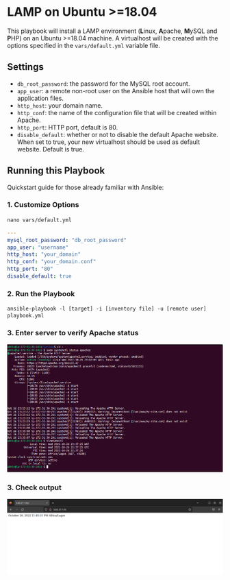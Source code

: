 # LAMP on Ubuntu >=18.04

This playbook will install a LAMP environment (**L**inux, **A**pache, **M**ySQL and **P**HP) on an Ubuntu >=18.04 machine. A virtualhost will be created with the options specified in the `vars/default.yml` variable file.

## Settings

- `db_root_password`: the password for the MySQL root account.
- `app_user`: a remote non-root user on the Ansible host that will own the application files.
- `http_host`: your domain name.
- `http_conf`: the name of the configuration file that will be created within Apache.
- `http_port`: HTTP port, default is 80.
- `disable_default`: whether or not to disable the default Apache website. When set to true, your new virtualhost should be used as default website. Default is true.


## Running this Playbook

Quickstart guide for those already familiar with Ansible:

### 1. Customize Options

```shell
nano vars/default.yml
```

```yml
---
mysql_root_password: "db_root_password"
app_user: "username"
http_host: "your_domain"
http_conf: "your_domain.conf"
http_port: "80"
disable_default: true
```

### 2. Run the Playbook

```command
ansible-playbook -l [target] -i [inventory file] -u [remote user] playbook.yml
```

### 3. Enter server to verify Apache status

<img src="systemctl-timedatectl.png" />

### 3. Check output

<img src="./browser-output.png" alt='output' />